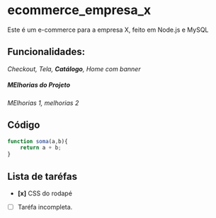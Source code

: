 # ecommerce_empresa_x
Este é um e-commerce para a empresa X, feito em Node.js e MySQL


## Funcionalidades:

_Checkout, Tela, **Catálogo**, *Home com banner*_


##### MElhorias do Projeto

_MElhorias 1, melhorias 2_


## Código


```javascript
function soma(a,b){
    return a + b;
}
```

## Lista de taréfas
- **[x]** CSS do rodapé
- [ ] Taréfa incompleta.